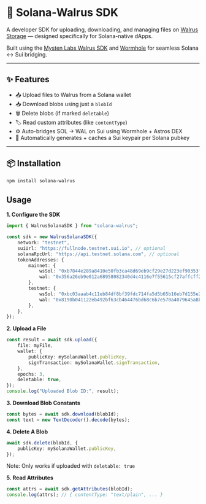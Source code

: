 # 🐘 Solana-Walrus SDK

A developer SDK for uploading, downloading, and managing files on [Walrus Storage](https://mystenlabs.com/projects/walrus) — designed specifically for Solana-native dApps.

Built using the [Mysten Labs Walrus SDK](https://sdk.mystenlabs.com/walrus) and [Wormhole](https://wormhole.com) for seamless Solana ↔ Sui bridging.

---

## ✨ Features

- 📤 Upload files to Walrus from a Solana wallet
- 📥 Download blobs using just a `blobId`
- 🗑️ Delete blobs (if marked `deletable`)
- 🏷️ Read custom attributes (like `contentType`)
- ⚙️ Auto-bridges SOL → WAL on Sui using Wormhole + Astros DEX
- 🔐 Automatically generates + caches a Sui keypair per Solana pubkey

---

## 📦 Installation

```bash
npm install solana-walrus
```

## Usage 

**1. Configure the SDK**
```ts 
import { WalrusSolanaSDK } from "solana-walrus";

const sdk = new WalrusSolanaSDK({
	network: "testnet",
	suiUrl: "https://fullnode.testnet.sui.io", // optional
	solanaRpcUrl: "https://api.testnet.solana.com", // optional
	tokenAddresses: {
		mainnet: {
			wsSol: "0xb7844e289a8410e50fb3ca48d69eb9cf29e27d223ef90353fe1bd8e27ff8f3f8::coin::COIN",
			wal: "0x356a26eb9e012a68958082340d4c4116e7f55615cf27affcff209cf0ae544f59::wal::WAL",
		},
		testnet: {
			wsSol: "0xbc03aaab4c11eb84df8bf39fdc714fa5d5b65b16eb7d155e22c74a68c8d4e17f::coin::COIN",
			wal: "0x8190b041122eb492bf63cb464476bd68c6b7e570a4079645a8b28732b6197a82::wal::WAL",
		},
	},
});
```

**2. Upload a File**

```ts
const result = await sdk.upload({
	file: myFile,
	wallet: {
		publicKey: mySolanaWallet.publicKey,
		signTransaction: mySolanaWallet.signTransaction,
	},
	epochs: 3,
	deletable: true,
});
console.log("Uploaded Blob ID:", result);
```

**3. Download Blob Constants**

```ts
const bytes = await sdk.download(blobId);
const text = new TextDecoder().decode(bytes);
```

**4. Delete A Blob**

```ts
await sdk.delete(blobId, {
	publicKey: mySolanaWallet.publicKey,
});
```
Note: Only works if uploaded with ```deletable: true```

**5. Read Attributes**

```ts
const attrs = await sdk.getAttributes(blobId);
console.log(attrs); // { contentType: "text/plain", ... }
```